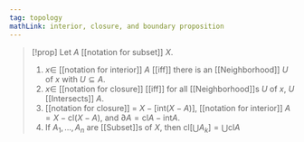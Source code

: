 ```yaml
---
tag: topology
mathLink: interior, closure, and boundary proposition
---
```

>[!prop]
>Let $A$ [[notation for subset]] $X$.
>1. $x\in$ [[notation for interior]] $A$ [[iff]] there is an [[Neighborhood]] $U$ of $x$ with $U\subseteq A$.
>2. $x\in$ [[notation for closure]] [[iff]] for all [[Neighborhood]]s $U$ of $x$, $U$ [[Intersects]] $A$.
>3. [[notation for closure]] = $X-\left[\text{int}(X-A)\right]$, [[notation for interior]] $A=X-\text{cl}(X-A)$, and $\partial A=\text{cl}A-\text{int}A$.
>4. If $A_1,\ldots, A_n$ are [[Subset]]s of $X$, then $\text{cl}[\bigcup A_{k}] = \bigcup \text{cl} A$


